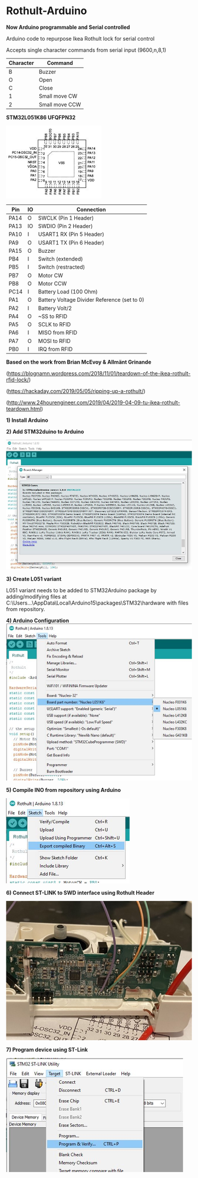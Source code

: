 # Rothult-Arduino
**Now Arduino programmable and Serial controlled**

Arduino code to repurpose Ikea Rothult lock for serial control

Accepts single character commands from serial input (9600,n,8,1)

Character|Command
-|-
B|Buzzer
O|Open
C|Close
1|Small move CW
2|Small move CCW

**STM32L051K86 UFQFPN32**

![Pinout](/Images/Pinout.JPG)

Pin | IO | Connection
-|-|-
PA14  | O   | SWCLK (Pin 1 Header)
PA13  | IO  | SWDIO (Pin 2 Header)
PA10  | I   | USART1 RX (Pin 5 Header)
PA9   | O   | USART1 TX (Pin 6 Header)
PA15  | O   | Buzzer
PB4   | I   | Switch (extended)
PB5   | I   | Switch (restracted)
PB7   | O   | Motor CW
PB8   | O   | Motor CCW
PC14  | I   | Battery Load (100 Ohm)
PA1   | O   | Battery Voltage Divider Reference (set to 0) 
PA2   | I   | Battery Volt/2
PA4   | O   | ~SS to RFID
PA5   | O   | SCLK to RFID
PA6   | I   | MISO from RFID
PA7   | O   | MOSI to RFID
PB0   | I   | IRQ from RFID

**Based on the work from Brian McEvoy & Allmänt Grinande**

(https://blognamn.wordpress.com/2018/11/01/teardown-of-the-ikea-rothult-rfid-lock/)

(https://hackaday.com/2019/05/05/ripping-up-a-rothult/)

(http://www.24hourengineer.com/2019/04/2019-04-09-tu-ikea-rothult-teardown.html)

**1) Install Arduino**

**2) Add STM32duino to Arduino**

![Arduino STM](/Images/ArduinoSTM32.JPG)

**3) Create L051 variant**

L051 variant needs to be added to STM32Arduino package by adding/modifying files at
C:\Users\...\AppData\Local\Arduino15\packages\STM32\hardware with files from repository.

**4) Arduino Configuration**    
![Arduino Configuration](/Images/ArduinoConfig.JPG)

**5) Compile INO from repository using Arduino**

![Arduino Compile](/Images/ArduinoCompile.JPG)

**6) Connect ST-LINK to SWD interface using Rothult Header**

![ST-LINK Connection](/Images/SWDconnect.jpg)

**7) Program device using ST-Link**

![ST-LINK Program](/Images/StlinkProgram.JPG)


